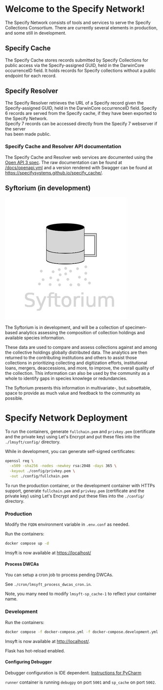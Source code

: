 # Welcome to the Specify Network!

The Specify Network consists of tools and services to serve the Specify Collections 
Consortium.  There are currently several elements in production, and some still in 
development.

## Specify Cache
The Specify Cache stores records submitted by Specify Collections for public access via 
the Specify-assigned GUID, held in the DarwinCore occurrenceID field.  It holds records
for Specify collections without a public endpoint for each record.

## Specify Resolver
The Specify Resolver retrieves the URL of a Specify record given the Specify-assigned 
GUID, held in the DarwinCore occurrenceID field.  Specify 6 records are 
served from the Specify cache, if they have been exported to the Specify Network.  
Specify 7 records can be accessed directly from the Specify 7 webserver if the server  
has been made public.

### Specify Cache and Resolver API documentation
The Specify Cache and Resolver web services are documented using the
[Open API 3 spec](https://swagger.io/specification/).  The raw documentation can be
found at [/docs/openapi.yml](/docs/openapi.yml) and a version rendered with Swagger can
be found at https://specifysystems.github.io/specify_cache/.


## Syftorium (in development)
![Logo](static/syftorium.png)

The Syftorium is in development, and will be a collection of specimen-based analytics 
assessing the composition of collection holdings and available species information. 

These data are used to compare and assess collections against and among the collective 
holdings globally distributed data.  The analytics are then returned to the 
contributing institutions and others to assist those collections in prioritizing
collecting and digitization efforts, institutional loans, mergers, deaccessions, and 
more, to improve, the overall quality of the collection.  This information can also be 
used by the community as a whole to identify gaps in species knowlege or redundancies.  

The Syftorium presents this information in multivariate-, but subsettable, space 
to provide as much value and feedback to the community as possible.


# Specify Network Deployment

To run the containers, generate `fullchain.pem` and `privkey.pem` (certificate
and the private key) using Let's Encrypt and put these files into the
`./lmsyft/config/` directory.

While in development, you can generate self-signed certificates:

```zsh
openssl req \
  -x509 -sha256 -nodes -newkey rsa:2048 -days 365 \
  -keyout ./config/privkey.pem \
  -out ./config/fullchain.pem
```

To run the production container, or the development container with HTTPs
support, generate `fullchain.pem` and `privkey.pem` (certificate and the private
key) using Let's Encrypt and put these files into the `./config/`
directory.

### Production

Modify the `FQDN` environment variable in `.env.conf` as needed.

Run the containers:

```zsh
docker compose up -d
```

lmsyft is now available at [https://localhost/](https://localhost:443)

#### Process DWCAs

You can setup a cron job to process pending DWCAs.

See `./cron/lmsyft_process_dwcas_cron.in`.

Note, you many need to modify `lmsyft-sp_cache-1` to reflect your container
name.

### Development

Run the containers:

```zsh
docker compose -f docker-compose.yml -f docker-compose.development.yml up
```

lmsyft is now available at [http://localhost/](http://localhost:443).

Flask has hot-reload enabled.

#### Configuring Debugger

Debugger configuration is IDE dependent. [Instructions for
PyCharm](https://kartoza.com/en/blog/using-docker-compose-based-python-interpreter-in-pycharm/)

`runner` container is running `debugpy` on port `5001` and `sp_cache` on
port `5002`.
